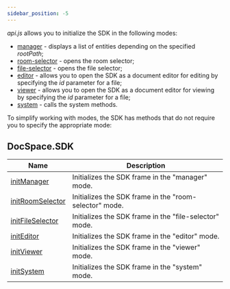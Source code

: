 ```yaml
---
sidebar_position: -5
---
```


*api.js* allows you to initialize the SDK in the following modes:

- [manager](Manager.md) - displays a list of entities depending on the specified *rootPath*;
- [room-selector](room-selector.md) - opens the room selector;
- [file-selector](file-selector.md) - opens the file selector;
- [editor](editor.md) - allows you to open the SDK as a document editor for editing by specifying the *id* parameter for a file;
- [viewer](Viewer.md) - allows you to open the SDK as a document editor for viewing by specifying the *id* parameter for a file;
- [system](System.md) - calls the system methods.

To simplify working with modes, the SDK has methods that do not require you to specify the appropriate mode:

## DocSpace.SDK

| Name                                                     | Description                                            |
| -------------------------------------------------------- | ------------------------------------------------------ |
| [initManager](../methods.md#initmanager)           | Initializes the SDK frame in the "manager" mode.       |
| [initRoomSelector](../methods.md#initroomselector) | Initializes the SDK frame in the "room-selector" mode. |
| [initFileSelector](../methods.md#initfileselector) | Initializes the SDK frame in the "file-selector" mode. |
| [initEditor](../methods.md#initeditor)             | Initializes the SDK frame in the "editor" mode.        |
| [initViewer](../methods.md#initviewer)             | Initializes the SDK frame in the "viewer" mode.        |
| [initSystem](../methods.md#initsystem)             | Initializes the SDK frame in the "system" mode.        |
